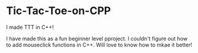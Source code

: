 # Tic-Tac-Toe-on-CPP
I made TTT in C++!


I have made this as a fun beginner level pproject. I couldn't figure out how to add mouseclick functions in C++. Will love to know how to mkae it better! 
